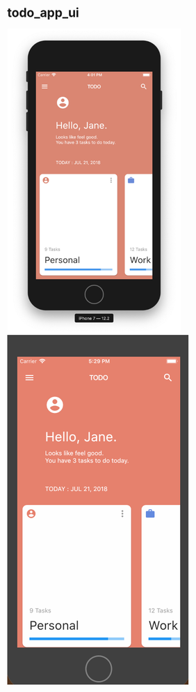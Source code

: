 # todo_app_ui
<img src="https://github.com/SonQBChau/todo_app_ui/blob/master/ss.png" width="400" height="700">
<img src="https://github.com/SonQBChau/todo_app_ui/blob/master/ss.gif" width="417" height="802">